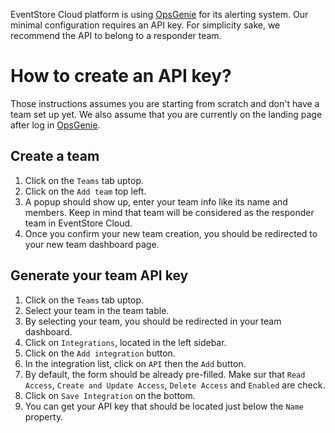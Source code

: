 EventStore Cloud platform is using [OpsGenie] for its alerting system. Our minimal configuration requires an API key. For simplicity sake,
we recommend the API to belong to a responder team.

# How to create an API key?

Those instructions assumes you are starting from scratch and don't have a team set up yet. We also assume that
you are currently on the landing page after log in [OpsGenie].

## Create a team

1. Click on the `Teams` tab uptop.
2. Click on the `Add team` top left.
3. A popup should show up, enter your team info like its name and members. Keep in mind that team will be considered as the responder team in EventStore Cloud.
4. Once you confirm your new team creation, you should be redirected to your new team dashboard page.

## Generate your team API key

1. Click on the `Teams` tab uptop.
2. Select your team in the team table.
3. By selecting your team, you should be redirected in your team dashboard.
4. Click on `Integrations`, located in the left sidebar.
5. Click on the `Add integration` button.
6. In the integration list, click on `API` then the `Add` button.
7. By default, the form should be already pre-filled. Make sur that `Read Access`, `Create and Update Access`, `Delete Access` and `Enabled` are check.
8. Click on `Save Integration` on the bottom.
9. You can get your API key that should be located just below the `Name` property.


[OpsGenie]: https://www.atlassian.com/software/opsgenie